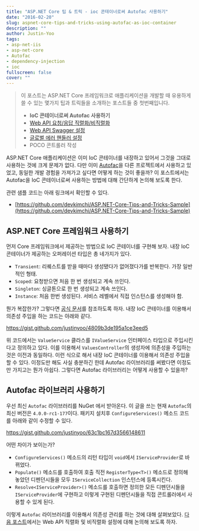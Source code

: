 ```yaml
---
title: "ASP.NET Core 팁 & 트릭 - ioc 콘테이너로써 Autofac 사용하기"
date: "2016-02-20"
slug: aspnet-core-tips-and-tricks-using-autofac-as-ioc-container
description: ""
author: Justin-Yoo
tags:
- asp-net-iis
- asp-net-core
- Autofac
- dependency-injection
- ioc
fullscreen: false
cover: ""
---
```


> 이 포스트는 ASP.NET Core 프레임워크로 애플리케이션을 개발할 때 유용하게 쓸 수 있는 몇가지 팁과 트릭들을 소개하는 포스트들 중 첫번째입니다.
> 
> - **IoC 콘테이너로써 Autofac 사용하기**
> - [Web API 요청/응답 직렬화/비직렬화](http://blog.aliencube.org/ko/2016/02/21/aspnet-core-tips-and-tricks-request-response-serialisation-deserialisation)
> - [Web API Swagger 설정](http://blog.aliencube.org/ko/2016/02/22/aspnet-core-tips-and-tricks-integrating-swagger)
> - [글로벌 에러 핸들러 설정](http://blog.aliencube.org/ko/2016/03/21/aspnet-core-tips-and-tricks-global-exception-handling)
> - POCO 콘트롤러 작성

ASP.NET Core 애플리케이션은 이미 IoC 콘테이너를 내장하고 있어서 그것을 그대로 사용하는 것에 크게 문제가 없다. 다만 이미 [Autofac](http://autofac.org)을 다른 프로젝트에서 사용하고 있었고, 동일한 개발 경험을 가져가고 싶다면 어떻게 하는 것이 좋을까? 이 포스트에서는 Autofac을 IoC 콘테이너로써 사용하는 방법에 대해 간단하게 논의해 보도록 한다.

관련 샘플 코드는 아래 링크에서 확인할 수 있다.

- [https://github.com/devkimchi/ASP.NET-Core-Tips-and-Tricks-Sample](https://github.com/devkimchi/ASP.NET-Core-Tips-and-Tricks-Sample)

## ASP.NET Core 프레임워크 사용하기

먼저 Core 프레임워크에서 제공하는 방법으로 IoC 콘테이너를 구현해 보자. 내장 IoC 콘테이너가 제공하는 오퍼레이션 타입은 총 네가지가 있다.

- `Transient`: 리퀘스트를 받을 때마다 생성됐다가 없어졌다가를 반복한다. 가장 일반적인 형태.
- `Scoped`: 요청받으면 처음 한 번 생성되고 계속 쓰인다.
- `Singleton`: 싱글톤으로 한 번 생성되고 계속 쓰인다.
- `Instance`: 처음 한번 생성된다. 서비스 레벨에서 직접 인스턴스를 생성해야 함.

뭔가 복잡한가? 그렇다면 [공식 문서](http://docs.asp.net/en/latest/fundamentals/dependency-injection.html)를 참조하도록 하자. 내장 IoC 콘테이너를 이용해서 의존성 주입을 하는 코드는 아래와 같다.

https://gist.github.com/justinyoo/4809b3de195a1ce3eed5

위 코드에서는 `ValueService` 클라스를 `IValueService` 인터페이스 타입으로 주입시킨다고 정의하고 있다. 이를 이용해서 `ValuesController`의 생성자에 의존성을 주입하는 것은 이전과 동일하다. 이런 식으로 해서 내장 IoC 콘테이너를 이용해서 의존성 주입을 할 수 있다. 이정도만 해도 사실 충분하긴 한데 Autofac 라이브러리를 써봤다면 이정도만 가지고는 뭔가 아쉽다. 그렇다면 Autofac 라이브러리는 어떻게 사용할 수 있을까?

## Autofac 라이브러리 사용하기

우선 최신 `Autofac` 라이브러리를 NuGet 에서 받아온다. 이 글을 쓰는 현재 `Autofac`의 최신 버전은 `4.0.0-rc1-177`이다. 패키지 설치후 `ConfigureServices()` 메소드 코드를 아래와 같이 수정할 수 있다.

https://gist.github.com/justinyoo/63c1bc167d3566148611

어떤 차이가 보이는가?

- `ConfigureServices()` 메소드의 리턴 타입이 `void`에서 `IServiceProvider`로 바뀌었다.
- `Populate()` 메소드를 호출하여 호출 직전 `RegisterType<T>()` 메소드로 정의해 놓았던 디펜던시들을 모두 `IServiceCollection` 인스턴스에 등록시킨다.
- `Resolve<IServiceProvider>()` 메소드를 호출하면 정의한 모든 디펜던시들을 `IServiceProvider`에 구현하고 이렇게 구현된 디펜던시들을 직접 콘트롤러에서 사용할 수 있게 된다.

이렇게 `Autofac` 라이브러리를 이용해서 의존성 관리를 하는 것에 대해 살펴보았다. [다음 포스트](http://blog.aliencube.org/ko/2016/02/21/aspnet-core-tips-and-tricks-request-response-serialisation-deserialisation)에서는 Web API 직렬화 및 비직렬화 설정에 대해 논의해 보도록 하자.

